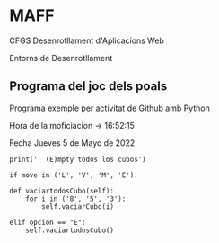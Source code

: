# MAFF

CFGS Desenrotllament d'Aplicacions Web

Entorns de Desenrotllament

## Programa del joc dels poals

Programa exemple per activitat de Github amb Python

Hora de la moficiacion -> 16:52:15

Fecha Jueves 5 de Mayo de 2022

```
print('  (E)mpty todos los cubos')

if move in ('L', 'V', 'M', 'E'):

def vaciartodosCubo(self):
    for i in ('8', '5', '3'):
        self.vaciarCubo(i)
            
elif opcion == "E":
    self.vaciartodosCubo()
            
            
```

